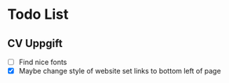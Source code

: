 # Todo List

## CV Uppgift
- [ ] Find nice fonts
- [X] Maybe change style of website 
set links to bottom left of page
